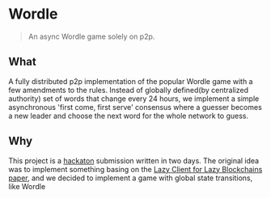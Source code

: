 # Wordle
> An async Wordle game solely on p2p.

## What
A fully distributed p2p implementation of the popular Wordle game with a few amendments to the rules. Instead of 
globally defined(by centralized authority) set of words that change every 24 hours, we implement a simple asynchronous 
'first come, first serve' consensus where a guesser becomes a new leader and choose the next word for the whole network
to guess.

## Why
This project is a [hackaton](https://p2p.paris/en/event/hackathon-1/) submission written in two days. The original idea
was to implement something basing on the [Lazy Client for Lazy Blockchains paper](https://arxiv.org/abs/2203.15968), and 
we decided to implement a game with global state transitions, like Wordle

